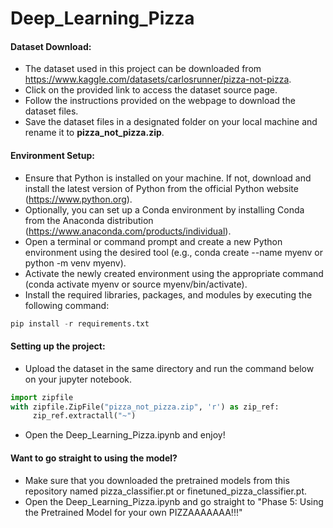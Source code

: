 # Deep_Learning_Pizza

#### Dataset Download:

- The dataset used in this project can be downloaded from https://www.kaggle.com/datasets/carlosrunner/pizza-not-pizza.
- Click on the provided link to access the dataset source page.
- Follow the instructions provided on the webpage to download the dataset files.
- Save the dataset files in a designated folder on your local machine and rename it to **pizza_not_pizza.zip**.

#### Environment Setup:

- Ensure that Python is installed on your machine. If not, download and install the latest version of Python from the official Python website (https://www.python.org).
- Optionally, you can set up a Conda environment by installing Conda from the Anaconda distribution (https://www.anaconda.com/products/individual).
- Open a terminal or command prompt and create a new Python environment using the desired tool (e.g., conda create --name myenv or python -m venv myenv).
- Activate the newly created environment using the appropriate command (conda activate myenv or source myenv/bin/activate).
- Install the required libraries, packages, and modules by executing the following command:

```python
pip install -r requirements.txt
```

#### Setting up the project:

- Upload the dataset in the same directory and run the command below on your jupyter notebook.

```python
import zipfile
with zipfile.ZipFile("pizza_not_pizza.zip", 'r') as zip_ref:
     zip_ref.extractall("~")
```

- Open the Deep_Learning_Pizza.ipynb and enjoy!

#### Want to go straight to using the model?

- Make sure that you downloaded the pretrained models from this repository named pizza_classifier.pt or finetuned_pizza_classifier.pt.
- Open the Deep_Learning_Pizza.ipynb and go straight to "Phase 5: Using the Pretrained Model for your own PIZZAAAAAAA!!!"
